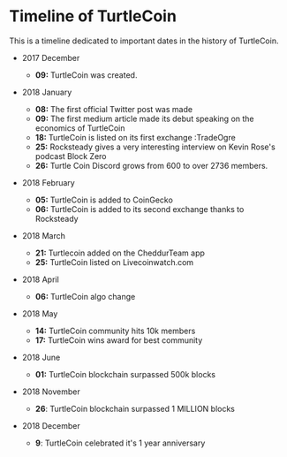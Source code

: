 # Timeline of TurtleCoin

This is a timeline dedicated to important dates in the history of TurtleCoin.

- 2017 December
  * **09:** TurtleCoin was created.

- 2018 January
  * **08:** The first official Twitter post was made
  * **09:** The first medium article made its debut speaking on the economics of TurtleCoin
  * **18:** TurtleCoin is listed on its first exchange :TradeOgre
  * **25:** Rocksteady gives a very interesting interview on Kevin Rose's podcast Block Zero
  * **26:** Turtle Coin Discord grows from 600 to over 2736 members.

- 2018 February
  * **05:** TurtleCoin is added to CoinGecko
  * **06:** TurtleCoin is added to its second exchange thanks to Rocksteady

- 2018 March
  * **21:** Turtlecoin added on the CheddurTeam app
  * **25:** TurtleCoin listed on Livecoinwatch.com

- 2018 April
  * **06:** TurtleCoin algo change

- 2018 May
  * **14:** TurtleCoin community hits 10k members
  * **17:** TurtleCoin wins award for best community

- 2018 June
  * **01:** TurtleCoin blockchain surpassed 500k blocks

- 2018 November
  * **26**: TurtleCoin blockchain surpassed 1 MILLION blocks

- 2018 December
  * **9**: TurtleCoin celebrated it's 1 year anniversary
